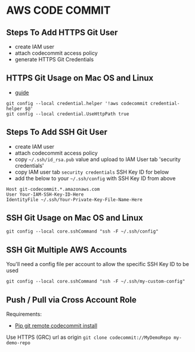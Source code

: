 # AWS CODE COMMIT

## Steps To Add HTTPS Git User

- create IAM user
- attach codecommit access policy
- generate HTTPS Git Credentials

## HTTPS Git Usage on Mac OS and Linux

- [guide](https://docs.aws.amazon.com/codecommit/latest/userguide/setting-up-https-unixes.html#setting-up-https-unixes-credential-helper)

```console
git config --local credential.helper '!aws codecommit credential-helper $@'
git config --local credential.UseHttpPath true
```

## Steps To Add SSH Git User

- create IAM user
- attach codecommit access policy
- copy `~/.ssh/id_rsa.pub` value and upload to IAM User tab 'security credentials'
- copy IAM user tab `security credentials` SSH Key ID for below
- add the below to your `~/.ssh/config` with SSH Key ID from above

```
Host git-codecommit.*.amazonaws.com
User Your-IAM-SSH-Key-ID-Here
IdentityFile ~/.ssh/Your-Private-Key-File-Name-Here
```

## SSH Git Usage on Mac OS and Linux

```console
git config --local core.sshCommand "ssh -F ~/.ssh/config"
```

## SSH Git Multiple AWS Accounts

You'll need a config file per account to allow the specific SSH Key ID to be used

```console
git config --local core.sshCommand "ssh -F ~/.ssh/my-custom-config"
```

## Push / Pull via Cross Account Role

Requirements:

- [Pip git remote codecommit install](https://docs.aws.amazon.com/codecommit/latest/userguide/setting-up-git-remote-codecommit.html)

Use HTTPS (GRC) url as origin `git clone codecommit://MyDemoRepo my-demo-repo`
